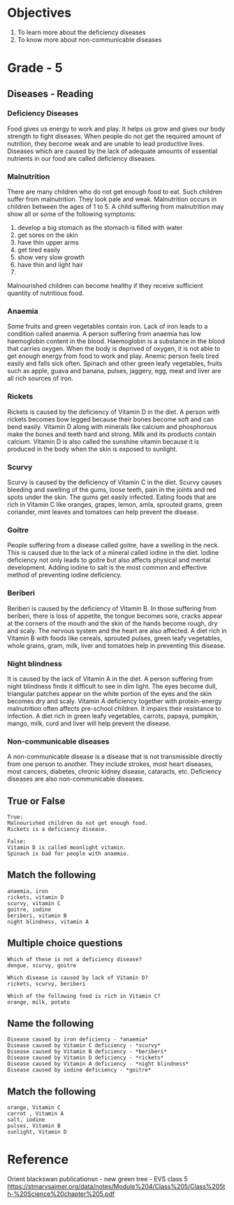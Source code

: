 # Objectives
1. To learn more about the deficiency diseases 
2. To know more about non-communicable diseases

# Grade - 5
## Diseases - Reading
### Deficiency Diseases
Food gives us energy to work and play. It helps us grow and gives our body strength to fight diseases. When people do not get the required amount of nutrition, they become weak and are unable to lead productive lives. Diseases which are caused by the lack of adequate amounts of essential nutrients in our food are called deficiency diseases.

### Malnutrition
There are many children who do not get enough food to eat. Such children suffer from malnutrition. They look pale and weak. Malnutrition occurs in children between the ages of 1 to 5. A child suffering from malnutrition may show all or some of the following symptoms: 
1. develop a big stomach as the stomach is filled with water
2. get sores on the skin
3. have thin upper arms
4. get tired easily
5. show very slow growth
6. have thin and light hair
7. 
Malnourished children can become healthy if they receive sufficient quantity of nutritious food.

### Anaemia
Some fruits and green vegetables contain iron. Lack of iron leads to a condition called anaemia. A person suffering from anaemia has low haemoglobin content in the blood. Haemoglobin is a substance in the blood that carries oxygen. When the body is deprived of oxygen, it is not able to get enough energy from food to work and play. Anemic person feels tired easily and falls sick often. Spinach and other green leafy vegetables, fruits such as apple, guava and banana, pulses, jaggery, egg, meat and liver are all rich sources of iron.

### Rickets
Rickets is caused by the deficiency of Vitamin D in the diet. A person with rickets becomes bow legged because their bones become soft and can bend easily. Vitamin D along with minerals like calcium and phosphorous make the bones and teeth hard and strong. Milk and its products contain calcium. Vitamin D is also called the sunshine vitamin because it is produced in the body when the skin is exposed to sunlight.

### Scurvy
Scurvy is caused by the deficiency of Vitamin C in the diet. Scurvy causes bleeding and swelling of the gums, loose teeth, pain in the joints and red spots under the skin. The gums get easily infected. Eating foods that are rich in Vitamin C like oranges, grapes, lemon, amla, sprouted grams, green coriander, mint leaves and tomatoes can help prevent the disease.

### Goitre 
People suffering from a disease called goitre, have a swelling in the neck. This is caused due to the lack of a mineral called iodine in the diet. Iodine deficiency not only leads to goitre but also affects physical and mental development. Adding iodine to salt is the most common and effective method of preventing iodine deficiency.

### Beriberi
Beriberi is caused by the deficiency of Vitamin B. In those suffering from beriberi, there is loss of appetite, the tongue becomes sore, cracks appear at the corners of the mouth and the skin of the hands become rough, dry and scaly. The nervous system and the heart are also affected. A diet rich in Vitamin B with foods like cereals, sprouted pulses, green leafy vegetables, whole grains, gram, milk, liver and tomatoes help in preventing this disease.

### Night blindness
It is caused by the lack of Vitamin A in the diet. A person suffering from night blindness finds it difficult to see in dim light. The eyes become dull, triangular patches appear on the white portion of the eyes and the skin becomes dry and scaly. Vitamin A deficiency together with protein-energy malnutrition often affects pre-school children. It impairs their resistance to infection. A diet rich in green leafy vegetables, carrots, papaya, pumpkin, mango, milk, curd and liver will help prevent the disease.

### Non-communicable diseases
A non-communicable disease is a disease that is not transmissible directly from one person to another. They include strokes, most heart diseases, most cancers, diabetes, chronic kidney disease, cataracts, etc. Deficiency diseases are also non-communicable diseases.

## True or False
```
True:
Malnourished children do not get enough food.
Rickets is a deficiency disease.

False:
Vitamin D is called moonlight vitamin.
Spinach is bad for people with anaemia.
```
## Match the following
```
anaemia, iron
rickets, vitamin D
scurvy, vitamin C
goitre, iodine
beriberi, vitamin B
night blindness, vitamin A
```
## Multiple choice questions
```
Which of these is not a deficiency disease?
dengue, scurvy, goitre

Which disease is caused by lack of Vitamin D?
rickets, scurvy, beriberi

Which of the following food is rich in Vitamin C?
orange, milk, potato
```
## Name the following
```
Disease caused by iron deficiency - *anaemia*
Disease caused by Vitamin C deficiency - *scurvy*
Disease caused by Vitamin B deficiency - *beriberi*
Disease caused by Vitamin D deficiency - *rickets*
Disease caused by Vitamin A deficiency - *night blindness*
Disease caused by iodine deficiency - *goitre*
```
## Match the following
```
orange, Vitamin C
carrot , Vitamin A
salt, iodine
pulses, Vitamin B
sunlight, Vitamin D
```
# Reference
Orient blackswan publicationsn - new green tree - EVS class 5
https://stmarysajmer.org/data/notes/Module%204/Class%205/Class%205th-%20Science%20chapter%205.pdf
